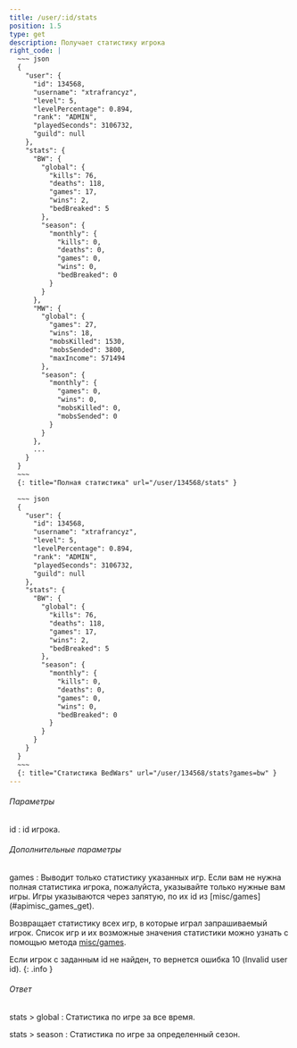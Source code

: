 ```yaml
---
title: /user/:id/stats
position: 1.5
type: get
description: Получает статистику игрока
right_code: |
  ~~~ json
  {
    "user": {
      "id": 134568,
      "username": "xtrafrancyz",
      "level": 5,
      "levelPercentage": 0.894,
      "rank": "ADMIN",
      "playedSeconds": 3106732,
      "guild": null
    },
    "stats": {
      "BW": {
        "global": {
          "kills": 76,
          "deaths": 118,
          "games": 17,
          "wins": 2,
          "bedBreaked": 5
        },
        "season": {
          "monthly": {
            "kills": 0,
            "deaths": 0,
            "games": 0,
            "wins": 0,
            "bedBreaked": 0
          }
        }
      },
      "MW": {
        "global": {
          "games": 27,
          "wins": 18,
          "mobsKilled": 1530,
          "mobsSended": 3800,
          "maxIncome": 571494
        },
        "season": {
          "monthly": {
            "games": 0,
            "wins": 0,
            "mobsKilled": 0,
            "mobsSended": 0
          }
        }
      },
      ...
    }
  }
  ~~~
  {: title="Полная статистика" url="/user/134568/stats" }

  ~~~ json
  {
    "user": {
      "id": 134568,
      "username": "xtrafrancyz",
      "level": 5,
      "levelPercentage": 0.894,
      "rank": "ADMIN",
      "playedSeconds": 3106732,
      "guild": null
    },
    "stats": {
      "BW": {
        "global": {
          "kills": 76,
          "deaths": 118,
          "games": 17,
          "wins": 2,
          "bedBreaked": 5
        },
        "season": {
          "monthly": {
            "kills": 0,
            "deaths": 0,
            "games": 0,
            "wins": 0,
            "bedBreaked": 0
          }
        }
      }
    }
  }
  ~~~
  {: title="Статистика BedWars" url="/user/134568/stats?games=bw" }
---
```


<h6>Параметры</h6>
id
: id игрока.

<h6>Дополнительные параметры</h6>
games
: Выводит только статистику указанных игр. Если вам не нужна полная статистика игрока, пожалуйста, указывайте только нужные вам игры. Игры указываются через запятую, по их id из [misc/games](#apimisc_games_get).

Возвращает статистику всех игр, в которые играл запрашиваемый игрок. Список игр и их возможные значения статистики можно узнать с помощью метода [misc/games](#apimisc_games_get).

Если игрок с заданным id не найден, то вернется ошибка 10 (Invalid user id).
{: .info }

<h6>Ответ</h6>
stats > global
: Статистика по игре за все время.

stats > season
: Статистика по игре за определенный сезон.
